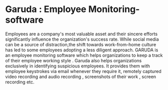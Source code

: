 # Garuda : Employee Monitoring-software
Employees are a company's most valuable asset and their sincere efforts significantly influence the organization's success rate. While social media can be a source of distraction,the shift towards work-from-home culture has led to some employees adopting a less diligent approach. 
GARUDA is an employee monitoring software which helps organizations to keep a track of their employee working  style . Garuda also helps organizations exclusively in identifying suspicious employees. It provides them with employee keystrokes via email whenever they require it, remotely captured video recording and audio recording , screenshots of their work , screen recording etc.

